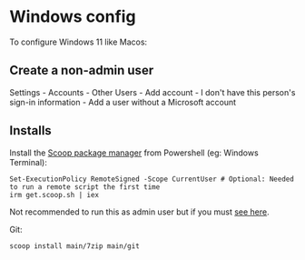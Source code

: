 # Windows config

To configure Windows 11 like Macos:

## Create a non-admin user

Settings - Accounts - Other Users - Add account - I don't have this person's sign-in information - Add a user without a Microsoft account

## Installs

Install the [Scoop package manager](https://scoop.sh/) from Powershell (eg: Windows Terminal):

```
Set-ExecutionPolicy RemoteSigned -Scope CurrentUser # Optional: Needed to run a remote script the first time
irm get.scoop.sh | iex
```

Not recommended to run this as admin user but if you must [see here](https://github.com/ScoopInstaller/Install#for-admin).

Git:

```
scoop install main/7zip main/git
```
